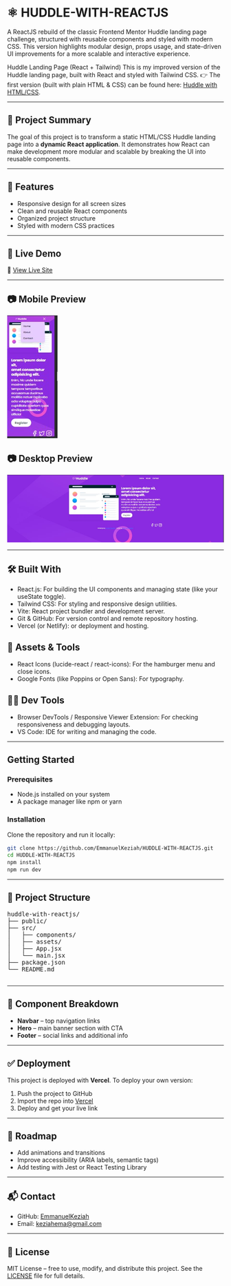 <h1>⚛️ HUDDLE-WITH-REACTJS</h1>

<p>
  A ReactJS rebuild of the classic Frontend Mentor Huddle landing page challenge, structured with reusable components and styled with modern CSS. This version highlights modular design, props usage, and state-driven UI improvements for a more scalable and interactive experience.  
</p>

<p>
  Huddle Landing Page (React + Tailwind)  
  This is my improved version of the Huddle landing page, built with React and styled with Tailwind CSS.  
  👉 The first version (built with plain HTML & CSS) can be found here: 
  <a href="https://github.com/EmmanuelKeziah/HUDDLE-HTML-CSS">Huddle with HTML/CSS</a>.
</p>

<hr/>

<h2>📌 Project Summary</h2>
<p>
  The goal of this project is to transform a static HTML/CSS Huddle landing page into a 
  <b>dynamic React application</b>.  
  It demonstrates how React can make development more modular and scalable 
  by breaking the UI into reusable components.
</p>

<hr/>

<h2>📌 Features</h2>
<ul>
  <li>Responsive design for all screen sizes</li>
  <li>Clean and reusable React components</li>
  <li>Organized project structure</li>
  <li>Styled with modern CSS practices</li>
</ul>

<hr/>

<h2>🧭 Live Demo</h2>
<p>
  🔗 <a href="https://huddle-with-reactjs.vercel.app/" target="_blank">View Live Site</a>
</p>

<hr/>

<h2>📷 Mobile Preview</h2>
<p>
  <img src="./src/assets/images/huddleReactforMobile.jpg" alt="Huddle Mobile Preview" />
</p>

<h2>📷 Desktop Preview</h2>
<p>
  <img src="./src/assets/images/huddleReactforLargeScreens.jpg" alt="Huddle For Large Screens Preview" />
</p>

<hr/>

<h2>🛠️ Built With</h2>
<ul>
  <li>React.js: For building the UI components and managing state (like your useState toggle).
  </li>
    <li>Tailwind CSS: For styling and responsive design utilities.
  </li>
    <li>Vite: React project bundler and development server.
  </li>
  <li>Git & GitHub: For version control and remote repository hosting.
  </li>
  <li>Vercel (or Netlify): or deployment and hosting.
  </li>
</ul>

<h2>🎨 Assets & Tools
</h2>
<ul>
<li>React Icons (lucide-react / react-icons): For the hamburger menu and close icons.
</li>
<li>Google Fonts (like Poppins or Open Sans): For typography.
</li>
</ul>

<h2>👩‍💻 Dev Tools
</h2>
<ul>
<li>Browser DevTools / Responsive Viewer Extension: For checking responsiveness and debugging layouts.
</li>
<li>VS Code: IDE for writing and managing the code.
</li>
</ul>

<hr/>

<h2> Getting Started</h2>

<h3>Prerequisites</h3>
<ul>
  <li>Node.js installed on your system</li>
  <li>A package manager like npm or yarn</li>
</ul>

<h3>Installation</h3>
<p>Clone the repository and run it locally:</p>

```bash
git clone https://github.com/EmmanuelKeziah/HUDDLE-WITH-REACTJS.git
cd HUDDLE-WITH-REACTJS
npm install
npm run dev
```

<hr/>

<section>
  <h2>📁 Project Structure</h2>
  <pre>
huddle-with-reactjs/
├── public/
├── src/
│   ├── components/
│   ├── assets/
│   ├── App.jsx
│   └── main.jsx
├── package.json
└── README.md
  </pre>
</section>

<hr/>

<section>
  <h2>🧩 Component Breakdown</h2>
  <ul>
    <li><b>Navbar</b> – top navigation links</li>
    <li><b>Hero</b> – main banner section with CTA</li>
    <li><b>Footer</b> – social links and additional info</li>
  </ul>
</section>

<hr/>

<section>
  <h2>✅ Deployment</h2>
  <p>This project is deployed with <b>Vercel</b>. To deploy your own version:</p>
  <ol>
    <li>Push the project to GitHub</li>
    <li>Import the repo into <a href="https://vercel.com/" target="_blank">Vercel</a></li>
    <li>Deploy and get your live link</li>
  </ol>
</section>

<hr/>

<section>
  <h2>🧭 Roadmap</h2>
  <ul>
    <li>Add animations and transitions</li>
    <li>Improve accessibility (ARIA labels, semantic tags)</li>
    <li>Add testing with Jest or React Testing Library</li>
  </ul>
</section>

<hr/>

<section>
  <h2>📬 Contact</h2>
  <ul>
    <li>GitHub: <a href="https://github.com/EmmanuelKeziah" target="_blank">EmmanuelKeziah</a></li>
    <li>Email: <a href="mailto:keziahema@gmail.com">keziahema@gmail.com</a></li>
  </ul>
</section>

<hr/>

<section>
  <h2>📄 License</h2>
  <p>
    MIT License – free to use, modify, and distribute this project.  
    See the <a href="./LICENSE">LICENSE</a> file for full details.
  </p>
</section>
